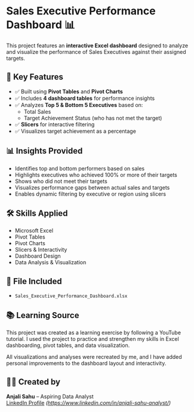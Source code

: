 # Sales Executive Performance Dashboard 📊

This project features an **interactive Excel dashboard** designed to analyze and visualize the performance of Sales Executives against their assigned targets.

## 📌 Key Features

- ✅ Built using **Pivot Tables** and **Pivot Charts**
- ✅ Includes **4 dashboard tables** for performance insights
- ✅ Analyzes **Top 5 & Bottom 5 Executives** based on:
  - Total Sales
  - Target Achievement Status (who has not met the target)
- ✅ **Slicers** for interactive filtering
- ✅ Visualizes target achievement as a percentage

## 📊 Insights Provided

- Identifies top and bottom performers based on sales
- Highlights executives who achieved 100% or more of their targets
- Shows who did not meet their targets
- Visualizes performance gaps between actual sales and targets
- Enables dynamic filtering by executive or region using slicers

## 🛠 Skills Applied

- Microsoft Excel  
- Pivot Tables  
- Pivot Charts  
- Slicers & Interactivity  
- Dashboard Design  
- Data Analysis & Visualization  

## 📁 File Included

- `Sales_Executive_Performance_Dashboard.xlsx`

## 📚 Learning Source

This project was created as a learning exercise by following a YouTube tutorial. I used the project to practice and strengthen my skills in Excel dashboarding, pivot tables, and data visualization.

All visualizations and analyses were recreated by me, and I have added personal improvements to the dashboard layout and interactivity.

## 👩‍💻 Created by

**Anjali Sahu** – Aspiring Data Analyst  
[LinkedIn Profile](#) *(https://www.linkedin.com/in/anjali-sahu-analyst/)*  



